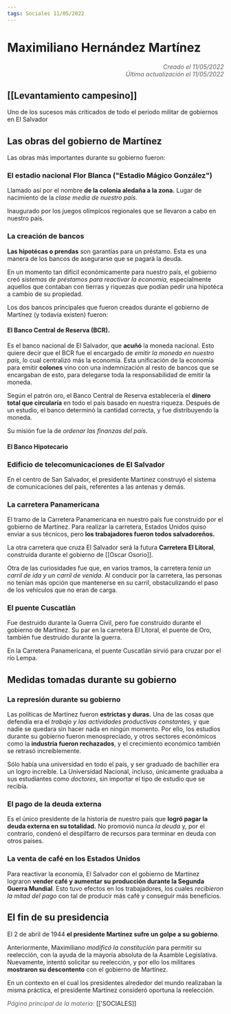 ```yaml
---
tags: Sociales 11/05/2022
---
```


# Maximiliano Hernández Martínez
<div style="text-align: right; opacity: 0.7; font-style: italic;">Creado el 11/05/2022</div>
<div style="text-align: right; opacity: 0.7; font-style: italic;">Última actualización el 11/05/2022</div>

## [[Levantamiento campesino]]

Uno de los sucesos más criticados de todo el período militar de gobiernos en El Salvador

## Las obras del gobierno de Martínez

Las obras más importantes durante su gobierno fueron:

### El estadio nacional Flor Blanca ("Estadio Mágico González")

Llamado así por el nombre **de la colonia aledaña a la zona.** Lugar de nacimiento de la *clase media de nuestro país.* 

Inaugurado por los juegos olímpicos regionales que se llevaron a cabo en nuestro país.

### La creación de bancos

**Las hipotécas o prendas** son garantías para un préstamo. Esta es una manera de los bancos de asegurarse que se pagará la deuda.

En un momento tan difícil económicamente para nuestro país, el gobierno creó *sistemas de préstamos para reactivar la economía*, especialmente aquellos que contaban con tierras y riquezas que podían pedir una hipotéca a cambio de su propiedad.

Los dos bancos principales que fueron creados durante el gobierno de Martínez (y todavía existen) fueron:

#### El Banco Central de Reserva (BCR).

Es el banco nacional de El Salvador, que **acuñó** la moneda nacional. Esto quiere decir que el BCR fue el encargado de *emitir la moneda en nuestro país*, lo cual centralizó más la economía. Esta unificación de la economía para emitir **colones** vino con una indemnización al resto de bancos que se encargaban de esto, para delegarse toda la responsabilidad de emitir la moneda. 

Según el patrón oro, el Banco Central de Reserva establecería el **dinero total que circularía** en todo el país basado en nuestra riqueza. Después de un estudio, el banco determinó la cantidad correcta, y fue distribuyendo la moneda.

Su misión fue la de *ordenar las finanzas del país*.

#### El Banco Hipotecario

### Edificio de telecomunicaciones de El Salvador

En el centro de San Salvador, el presidente Martínez construyó el sistema de comunicaciones del país, referentes a las antenas y demás.

### La carretera Panamericana

El tramo de la Carretera Panamericana en nuestro país fue construido por el gobierno de Martínez. Para realizar la carretera, Estados Unidos quiso enviar a sus técnicos, pero **los trabajadores fueron todos salvadoreños.**

La otra carretera que cruza El Salvador será la futura **Carretera El Litoral**, construida durante el gobierno de [[Oscar Osorio]].

Otra de las curiosidades fue que, en varios tramos, la carretera *tenía un carril de ida y un carril de venida*. Al conducir por la carretera, las personas no tenían más opción que mantenerse en su carril, obstaculizando el paso de los vehículos que no eran de carga.

### El puente Cuscatlán

Fue destruido durante la Guerra Civil, pero fue construido durante el gobierno de Martínez. Su par en la carretera El Litoral, el puente de Oro, también fue destruido durante la guerra.

En la Carretera Panamericana, el puente Cuscatlán sirvió para cruzar por el río Lempa.

## Medidas tomadas durante su gobierno

### La represión durante su gobierno

Las políticas de Martínez fueron **estrictas y duras.** Una de las cosas que defendía era el *trabajo y las actividades productivas constantes,* y que nadie se quedara sin hacer nada en ningún momento. Por ello, los estudios durante su gobierno fueron menospreciado, y otros sectores económicos como la **industria fueron rechazados**, y el crecimiento económico también se retrasó increíblemente.

Sólo había una universidad en todo el país, y ser graduado de bachiller era un logro increíble. La Universidad Nacional, incluso, únicamente graduaba a sus estudiantes como *doctores*, sin importar el tipo de estudio que se recibía.

### El pago de la deuda externa

Es el único presidente de la historia de nuestro país que **logró pagar la deuda externa en su totalidad.** No promovió nunca *la deuda* y, por el contrario, condenó el despilfarro de recursos para terminar en deuda con otros países.

### La venta de café en los Estados Unidos

Para reactivar la economía, El Salvador con el gobierno de Martínez lograron **vender café y aumentar su producción durante la Segunda Guerra Mundial**. Esto tuvo efectos en los trabajadores, los cuales *recibieron la mitad del pago* con tal de producir más café y conseguir más beneficios.

## El fin de su presidencia

El 2 de abril de 1944 **el presidente Martínez sufre un golpe a su gobierno**. 

Anteriormente, Maximiliano *modificó la constitución* para permitir su reelección, con la ayuda de la mayoría absoluta de la Asamble Legislativa. Nuevamente, intentó solicitar su reelección, y por ello los militares **mostraron su descontento** con el gobierno de Martínez.

En un contexto en el cual los presidentes alrededor del mundo realizaban la misma práctica, el presidente Martínez consideró oportuna la reelección.


<span style="opacity: 0.7; font-style: italic;">Página principal de la materia:</span> [['SOCIALES]]